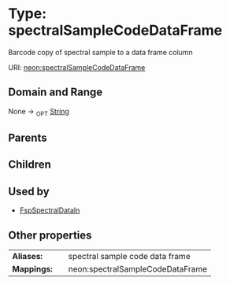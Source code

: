 
# Type: spectralSampleCodeDataFrame


Barcode copy of spectral sample to a data frame column

URI: [neon:spectralSampleCodeDataFrame](https://data.neonscience.org/spectralSampleCodeDataFrame)


## Domain and Range

None ->  <sub>OPT</sub> [String](types/String.md)

## Parents


## Children


## Used by

 * [FspSpectralDataIn](FspSpectralDataIn.md)

## Other properties

|  |  |  |
| --- | --- | --- |
| **Aliases:** | | spectral sample code data frame |
| **Mappings:** | | neon:spectralSampleCodeDataFrame |

